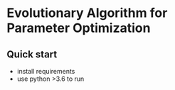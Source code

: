 # Evolutionary Algorithm for Parameter Optimization

## Quick start

- install requirements
- use python >3.6 to run
